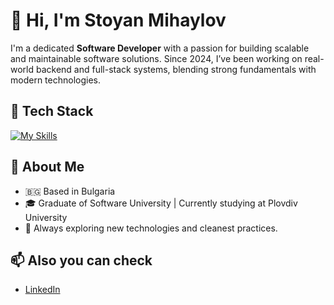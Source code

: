 # 👋 Hi, I'm Stoyan Mihaylov

I'm a dedicated **Software Developer** with a passion for building scalable and maintainable software solutions. Since 2024, I’ve been working on real-world backend and full-stack systems, blending strong fundamentals with modern technologies.

## 🧰 Tech Stack

[![My Skills](https://skillicons.dev/icons?i=java,spring,maven,mysql,postgres,typescript,angular,postman,docker,kubernetes,aws,jenkins,grafana)](https://skillicons.dev)



## 🚀 About Me

- 🇧🇬 Based in Bulgaria  
- 🎓 Graduate of Software University | Currently studying at Plovdiv University  
- 🧠 Always exploring new technologies and cleanest practices. 

## 📫 Also you can check

- [LinkedIn](https://www.linkedin.com/in/stoyan-mihaylov/)


